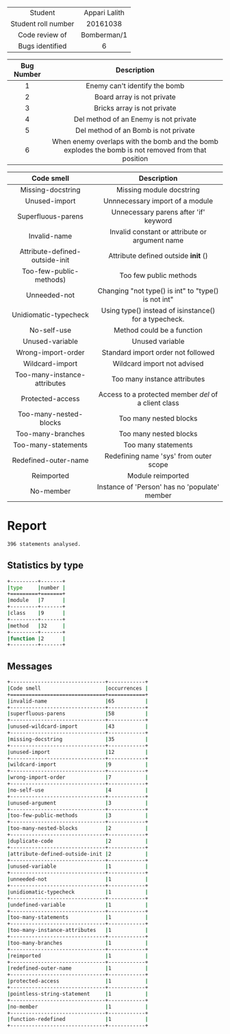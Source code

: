 

|							|								|
|:----------------------------:|:----------------------------------:|
|		Student				|			Appari Lalith			|
| 		Student roll number	| 20161038						|
| 		Code review of 		| Bomberman/1					|
| 		Bugs identified		| 6		 						|


|		Bug Number			|	Description		 	|
|:--------------------------:|:--------------------:|
|		  1    				| Enemy can't identify the bomb 	|
|		  2					| Board array is not private		|
|		  3					| Bricks array is not private		|
|		  4					| Del method of an Enemy is not private |
|		  5					| Del method of an Bomb is not private	|
|		  6					| When enemy overlaps with the bomb and the bomb explodes the bomb is not removed from  that position|

|		Code smell			|	Description		 	|
|:--------------------------:|:--------------------:|
|		  Missing-docstring    			| Missing module docstring			|
|		  Unused-import				| Unnnecessary import of a module		|
|		  Superfluous-parens			| Unnecessary parens after 'if' keyword		|
|		  Invalid-name				| Invalid constant or attribute or argument name|
|		  Attribute-defined-outside-init	| Attribute  defined outside __init__ ()	|
|		  Too-few-public-methods)		| Too few public methods 			|
|		Unneeded-not				| Changing "not type() is int" to "type() is not int"	|	
|		Unidiomatic-typecheck			|  Using type() instead of isinstance() for a typecheck. |
|		No-self-use				| Method could be a function 			|
|		Unused-variable				| Unused variable |
|		Wrong-import-order			| Standard import order not followed |
|		Wildcard-import				| Wildcard import not advised|
|		Too-many-instance-attributes		| Too many instance attributes|
|		Protected-access			| Access to a protected member _del_ of a client class |
|		Too-many-nested-blocks			| Too many nested blocks	|
|		Too-many-branches			| Too many nested blocks	|	
|		Too-many-statements			| Too many statements |
|		Redefined-outer-name			| Redefining name 'sys' from outer scope |
|		Reimported				| Module reimported|
|		No-member				| Instance of 'Person' has no 'populate' member |

Report
======
```bash
396 statements analysed.
```

Statistics by type
------------------
```bash
+---------+-------+
|type     |number |
+=========+=======+
|module   |7      |
+---------+-------+
|class    |9      |
+---------+-------+
|method   |32     |
+---------+-------+
|function |2      |
+---------+-------+
```



Messages
--------
```bash
+-------------------------------+------------+
|Code smell                     |occurrences |
+===============================+============+
|invalid-name                   |65          |
+-------------------------------+------------+
|superfluous-parens             |58          |
+-------------------------------+------------+
|unused-wildcard-import         |43          |
+-------------------------------+------------+
|missing-docstring              |35          |
+-------------------------------+------------+
|unused-import                  |12          |
+-------------------------------+------------+
|wildcard-import                |9           |
+-------------------------------+------------+
|wrong-import-order             |7           |
+-------------------------------+------------+
|no-self-use                    |4           |
+-------------------------------+------------+
|unused-argument                |3           |
+-------------------------------+------------+
|too-few-public-methods         |3           |
+-------------------------------+------------+
|too-many-nested-blocks         |2           |
+-------------------------------+------------+
|duplicate-code                 |2           |
+-------------------------------+------------+
|attribute-defined-outside-init |2           |
+-------------------------------+------------+
|unused-variable                |1           |
+-------------------------------+------------+
|unneeded-not                   |1           |
+-------------------------------+------------+
|unidiomatic-typecheck          |1           |
+-------------------------------+------------+
|undefined-variable             |1           |
+-------------------------------+------------+
|too-many-statements            |1           |
+-------------------------------+------------+
|too-many-instance-attributes   |1           |
+-------------------------------+------------+
|too-many-branches              |1           |
+-------------------------------+------------+
|reimported                     |1           |
+-------------------------------+------------+
|redefined-outer-name           |1           |
+-------------------------------+------------+
|protected-access               |1           |
+-------------------------------+------------+
|pointless-string-statement     |1           |
+-------------------------------+------------+
|no-member                      |1           |
+-------------------------------+------------+
|function-redefined             |1           |
+-------------------------------+------------+
```



